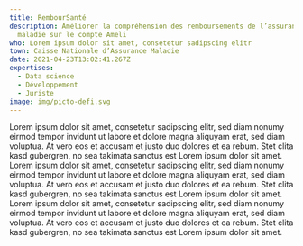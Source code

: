 ```yaml
---
title: RembourSanté
description: Améliorer la compréhension des remboursements de l’assurance
  maladie sur le compte Ameli
who: Lorem ipsum dolor sit amet, consetetur sadipscing elitr
town: Caisse Nationale d’Assurance Maladie
date: 2021-04-23T13:02:41.267Z
expertises:
  - Data science
  - Développement
  - Juriste
image: img/picto-defi.svg
---
```

Lorem ipsum dolor sit amet, consetetur sadipscing elitr, sed diam nonumy eirmod tempor invidunt ut labore et dolore magna aliquyam erat, sed diam voluptua. At vero eos et accusam et justo duo dolores et ea rebum. Stet clita kasd gubergren, no sea takimata sanctus est Lorem ipsum dolor sit amet. Lorem ipsum dolor sit amet, consetetur sadipscing elitr, sed diam nonumy eirmod tempor invidunt ut labore et dolore magna aliquyam erat, sed diam voluptua. At vero eos et accusam et justo duo dolores et ea rebum. Stet clita kasd gubergren, no sea takimata sanctus est Lorem ipsum dolor sit amet. Lorem ipsum dolor sit amet, consetetur sadipscing elitr, sed diam nonumy eirmod tempor invidunt ut labore et dolore magna aliquyam erat, sed diam voluptua. At vero eos et accusam et justo duo dolores et ea rebum. Stet clita kasd gubergren, no sea takimata sanctus est Lorem ipsum dolor sit amet.